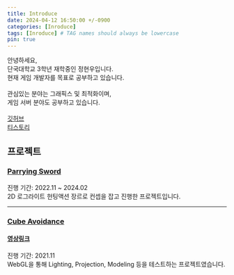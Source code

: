 ```yaml
---
title: Introduce
date: 2024-04-12 16:50:00 +/-0900
categories: [Inroduce]
tags: [Inroduce] # TAG names should always be lowercase
pin: true
---
```


안녕하세요, <br>
단국대학교 3학년 재학중인 정현우입니다. <br>
현재 게임 개발자를 목표로 공부하고 있습니다. <br>
<br>
관심있는 분야는 그래픽스 및 최적화이며,<br>
게임 서버 분야도 공부하고 있습니다. <br>
<br>
[깃허브](https://github.com/Lagooneng)<br>
[티스토리](https://lagooneng.tistory.com/)

## 프로젝트

### [Parrying Sword](../Project_ParryingSword)

진행 기간: 2022.11 ~ 2024.02 <br>
2D 로그라이트 헌팅액션 장르로 컨셉을 잡고 진행한 프로젝트입니다. <br>

<hr>

### [Cube Avoidance](../Project_CubeAvoidance)

#### [영상링크](https://www.youtube.com/watch?v=2QVapFO1GyM)

진행 기간: 2021.11<br>
WebGL을 통해 Lighting, Projection, Modeling 등을 테스트하는 프로젝트였습니다.<br>
